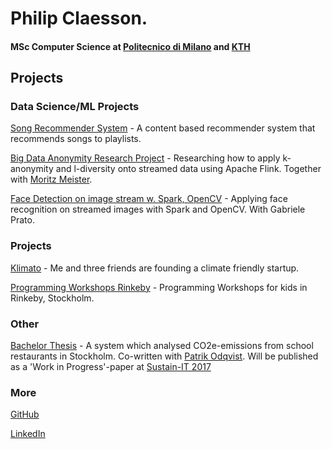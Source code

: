 # Philip Claesson.

#### MSc Computer Science at [Politecnico di Milano](https://polimi.it/) and [KTH](https://kth.se)

## Projects

### Data Science/ML Projects
[Song Recommender System](https://github.com/philipclaesson/songrecommender) - A content based recommender system that recommends songs to playlists.

[Big Data Anonymity Research Project](https://github.com/moritzmeister/flinkanonymity) - Researching how to apply k-anonymity and l-diversity onto streamed data using Apache Flink. Together with [Moritz Meister](https://github.com/moritzmeister).

[Face Detection on image stream w. Spark, OpenCV](https://github.com/GabrielePrato/SparkOpenCVFaceDetection-) - Applying face recognition on streamed images with Spark and OpenCV. With Gabriele Prato. 

### Projects
[Klimato](https://klimato.se) - Me and three friends are founding a climate friendly startup.

[Programming Workshops Rinkeby](https://philipclaesson.github.io/rinkeby) - Programming Workshops for kids in Rinkeby, Stockholm.

### Other
[Bachelor Thesis](http://www.diva-portal.org/smash/record.jsf?dswid=903&pid=diva2%3A1129950&c=4&searchType=SIMPLE&language=en&query=philip+claesson&af=%5B%5D&aq=%5B%5B%5D%5D&aq2=%5B%5B%5D%5D&aqe=%5B%5D&noOfRows=50&sortOrder=author_sort_asc&sortOrder2=title_sort_asc&onlyFullText=false&sf=all) - A system which analysed CO2e-emissions from school restaurants in Stockholm. Co-written with [Patrik Odqvist](https://www.linkedin.com/in/patrik-odqvist-7a720b151/). Will be published as a 'Work in Progress'-paper at [Sustain-IT 2017](https://sustainit2017.m-iti.org/)

### More
[GitHub](https://github.com/philipclaesson)

[LinkedIn](https://www.linkedin.com/in/philipclaesson/)
